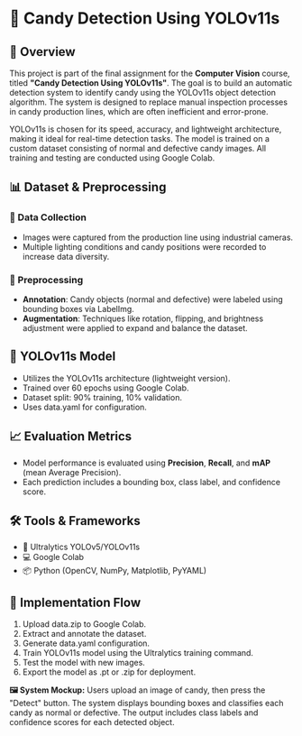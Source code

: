 # 🍬 Candy Detection Using YOLOv11s

## 🧭 Overview
This project is part of the final assignment for the **Computer Vision** course, titled **"Candy Detection Using YOLOv11s"**. The goal is to build an automatic detection system to identify candy using the YOLOv11s object detection algorithm. The system is designed to replace manual inspection processes in candy production lines, which are often inefficient and error-prone.

YOLOv11s is chosen for its speed, accuracy, and lightweight architecture, making it ideal for real-time detection tasks. The model is trained on a custom dataset consisting of normal and defective candy images. All training and testing are conducted using Google Colab.

## 📊 Dataset & Preprocessing

### 📸 Data Collection
- Images were captured from the production line using industrial cameras.
- Multiple lighting conditions and candy positions were recorded to increase data diversity.

### 📝 Preprocessing
- **Annotation**: Candy objects (normal and defective) were labeled using bounding boxes via LabelImg.
- **Augmentation**: Techniques like rotation, flipping, and brightness adjustment were applied to expand and balance the dataset.

## 🧠 YOLOv11s Model
- Utilizes the YOLOv11s architecture (lightweight version).
- Trained over 60 epochs using Google Colab.
- Dataset split: 90% training, 10% validation.
- Uses data.yaml for configuration.

## 📈 Evaluation Metrics
- Model performance is evaluated using **Precision**, **Recall**, and **mAP** (mean Average Precision).
- Each prediction includes a bounding box, class label, and confidence score.

## 🛠️ Tools & Frameworks
- 🧰 Ultralytics YOLOv5/YOLOv11s
- 💻 Google Colab
- 📦 Python (OpenCV, NumPy, Matplotlib, PyYAML)

## 🧪 Implementation Flow
1. Upload data.zip to Google Colab.
2. Extract and annotate the dataset.
3. Generate data.yaml configuration.
4. Train YOLOv11s model using the Ultralytics training command.
5. Test the model with new images.
6. Export the model as .pt or .zip for deployment.

**🖼️ System Mockup:**
Users upload an image of candy, then press the "Detect" button. The system displays bounding boxes and classifies each candy as normal or defective. The output includes class labels and confidence scores for each detected object.


